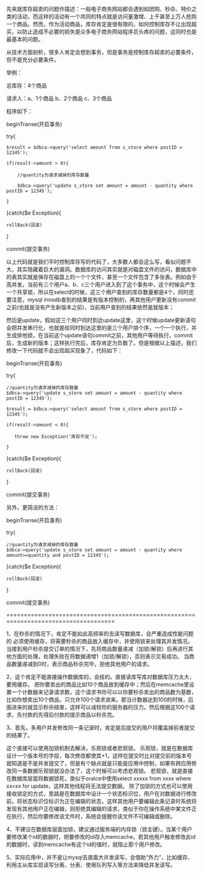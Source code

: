 先来就库存超卖的问题作描述：一般电子商务网站都会遇到如团购、秒杀、特价之类的活动，而这样的活动有一个共同的特点就是访问量激增、上千甚至上万人抢购一个商品。然而，作为活动商品，库存肯定是很有限的，如何控制库存不让出现超买，以防止造成不必要的损失是众多电子商务网站程序员头疼的问题，这同时也是最基本的问题。

从技术方面剖析，很多人肯定会想到事务，但是事务是控制库存超卖的必要条件，但不是充分必要条件。

举例：

总库存：4个商品

请求人：a、1个商品 b、2个商品 c、3个商品

程序如下：

beginTranse(开启事务)

try{

    $result = $dbca->query('select amount from s_store where postID = 12345');

    if(result->amount > 0){

        //quantity为请求减掉的库存数量

        $dbca->query('update s_store set amount = amount - quantity where postID = 12345');

    }

}catch($e Exception){

    rollBack(回滚)

}

commit(提交事务)

以上代码就是我们平时控制库存写的代码了，大多数人都会这么写，看似问题不大，其实隐藏着巨大的漏洞。数据库的访问其实就是对磁盘文件的访问，数据库中的表其实就是保存在磁盘上的一个个文件，甚至一个文件包含了多张表。例如由于高并发，当前有三个用户a、b、c三个用户进入到了这个事务中，这个时候会产生一个共享锁，所以在select的时候，这三个用户查到的库存数量都是4个，同时还要注意，mysql innodb查到的结果是有版本控制的，再其他用户更新没有commit之前(也就是没有产生新版本之前)，当前用户查到的结果依然是就版本；

然后是update，假如这三个用户同时到达update这里，这个时候update更新语句会把并发串行化，也就是给同时到达这里的是三个用户排个序，一个一个执行，并生成排他锁，在当前这个update语句commit之前，其他用户等待执行，commit后，生成新的版本；这样执行完后，库存肯定为负数了。但是根据以上描述，我们修改一下代码就不会出现超买现象了，代码如下：

beginTranse(开启事务)

try{

    //quantity为请求减掉的库存数量
    $dbca->query('update s_store set amount = amount - quantity where postID = 12345');

    $result = $dbca->query('select amount from s_store where postID = 12345');

    if(result->amount < 0){

       throw new Exception('库存不足');

    }

}catch($e Exception){

    rollBack(回滚)

}

commit(提交事务)


另外，更简洁的方法：

beginTranse(开启事务)

try{

    //quantity为请求减掉的库存数量
    $dbca->query('update s_store set amount = amount - quantity where amount>=quantity and postID = 12345');

}catch($e Exception){

    rollBack(回滚)

}

commit(提交事务)

=====================================================================================

1、在秒杀的情况下，肯定不能如此高频率的去读写数据库，会严重造成性能问题的
必须使用缓存，将需要秒杀的商品放入缓存中，并使用锁来处理其并发情况。当接到用户秒杀提交订单的情况下，先将商品数量递减（加锁/解锁）后再进行其他方面的处理，处理失败在将数据递增1（加锁/解锁），否则表示交易成功。
当商品数量递减到0时，表示商品秒杀完毕，拒绝其他用户的请求。


2、这个肯定不能直接操作数据库的，会挂的。直接读库写库对数据库压力太大，要用缓存。
把你要卖出的商品比如10个商品放到缓存中；然后在memcache里设置一个计数器来记录请求数，这个请求书你可以以你要秒杀卖出的商品数为基数，比如你想卖出10个商品，只允许100个请求进来。那当计数器达到100的时候，后面进来的就显示秒杀结束，这样可以减轻你的服务器的压力。然后根据这100个请求，先付款的先得后付款的提示商品以秒杀完。


3、首先，多用户并发修改同一条记录时，肯定是后提交的用户将覆盖掉前者提交的结果了。

这个直接可以使用加锁机制去解决，乐观锁或者悲观锁。
乐观锁，就是在数据库设计一个版本号的字段，每次修改都使其+1，这样在提交时比对提交前的版本号就知道是不是并发提交了，但是有个缺点就是只能是应用中控制，如果有跨应用修改同一条数据乐观锁就没办法了，这个时候可以考虑悲观锁。
悲观锁，就是直接在数据库层面将数据锁死，类似于oralce中使用select xxxxx from xxxx where xx=xx for update，这样其他线程将无法提交数据。
除了加锁的方式也可以使用接收锁定的方式，思路是在数据库中设计一个状态标识位，用户在对数据进行修改前，将状态标识位标识为正在编辑的状态，这样其他用户要编辑此条记录时系统将发现有其他用户正在编辑，则拒绝其编辑的请求，类似于你在操作系统中某文件正在执行，然后你要修改该文件时，系统会提醒你该文件不可编辑或删除。


4、不建议在数据库层面加锁，建议通过服务端的内存锁（锁主键）。当某个用户要修改某个id的数据时，把要修改的id存入memcache，若其他用户触发修改此id的数据时，读到memcache有这个id的值时，就阻止那个用户修改。


5、实际应用中，并不是让mysql去直面大并发读写，会借助“外力”，比如缓存、利用主从库实现读写分离、分表、使用队列写入等方法来降低并发读写。
